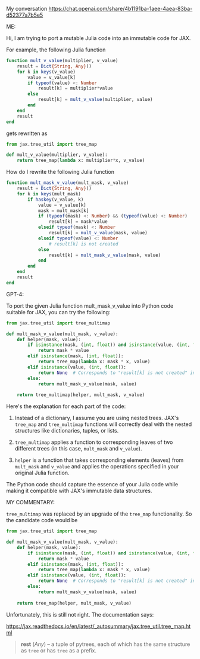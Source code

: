 My conversation https://chat.openai.com/share/4b1191ba-1aee-4aea-83ba-d52377a7b5e5

ME:

Hi, I am trying to port a mutable Julia code into an immutable code for JAX.

For example, the following Julia function

```julia
function mult_v_value(multiplier, v_value)
    result = Dict{String, Any}()
    for k in keys(v_value)
        value = v_value[k]
        if typeof(value) <: Number
            result[k] = multiplier*value
        else
            result[k] = mult_v_value(multiplier, value)
        end
    end
    result
end
```

gets rewritten as

```python
from jax.tree_util import tree_map

def mult_v_value(multiplier, v_value):
    return tree_map(lambda x: multiplier*x, v_value)
```

How do I rewrite the following Julia function

```julia
function mult_mask_v_value(mult_mask, v_value)
    result = Dict{String, Any}()
    for k in keys(mult_mask)
        if haskey(v_value, k)
            value = v_value[k]
            mask = mult_mask[k]
            if (typeof(mask) <: Number) && (typeof(value) <: Number)
                result[k] = mask*value
            elseif typeof(mask) <: Number
                result[k] = mult_v_value(mask, value)
            elseif typeof(value) <: Number
                # result[k] is not created
            else
                result[k] = mult_mask_v_value(mask, value)
            end			
        end
    end
    result
end
```

GPT-4:

To port the given Julia function mult_mask_v_value into Python code suitable for JAX, you can try the following:

```python
from jax.tree_util import tree_multimap

def mult_mask_v_value(mult_mask, v_value):
    def helper(mask, value):
        if isinstance(mask, (int, float)) and isinstance(value, (int, float)):
            return mask * value
        elif isinstance(mask, (int, float)):
            return tree_map(lambda x: mask * x, value)
        elif isinstance(value, (int, float)):
            return None  # Corresponds to "result[k] is not created" in Julia code
        else:
            return mult_mask_v_value(mask, value)
    
    return tree_multimap(helper, mult_mask, v_value)
```

Here's the explanation for each part of the code:

   1. Instead of a dictionary, I assume you are using nested trees. JAX's `tree_map` and `tree_multimap` functions will correctly deal with the nested structures like dictionaries, tuples, or lists.

   2. `tree_multimap` applies a function to corresponding leaves of two different trees (in this case, `mult_mask` and `v_value`).

   3. `helper` is a function that takes corresponding elements (leaves) from `mult_mask` and `v_value` and applies the operations specified in your original Julia function.

The Python code should capture the essence of your Julia code while making it compatible with JAX's immutable data structures.

MY COMMENTARY:

`tree_multimap` was replaced by an upgrade of the `tree_map` functionality. So the candidate code would be

```python
from jax.tree_util import tree_map

def mult_mask_v_value(mult_mask, v_value):
    def helper(mask, value):
        if isinstance(mask, (int, float)) and isinstance(value, (int, float)):
            return mask * value
        elif isinstance(mask, (int, float)):
            return tree_map(lambda x: mask * x, value)
        elif isinstance(value, (int, float)):
            return None  # Corresponds to "result[k] is not created" in Julia code
        else:
            return mult_mask_v_value(mask, value)
    
    return tree_map(helper, mult_mask, v_value)
```

Unfortunately, this is still not right. The documentation says:

https://jax.readthedocs.io/en/latest/_autosummary/jax.tree_util.tree_map.html

> **rest** (_Any_) – a tuple of pytrees, each of which has the same structure as `tree` or has `tree` as a prefix.
